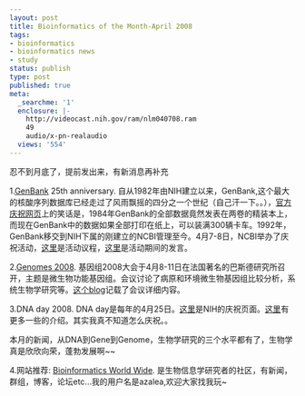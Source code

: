 ```yaml
---
layout: post
title: Bioinformatics of the Month-April 2008
tags:
- bioinformatics
- bioinformatics news
- study
status: publish
type: post
published: true
meta:
  _searchme: '1'
  enclosure: |-
    http://videocast.nih.gov/ram/nlm040708.ram
    49
    audio/x-pn-realaudio
  views: '554'
---
```

忍不到月底了，提前发出来，有新消息再补充

1.<a href="http://www.ncbi.nlm.nih.gov/Genbank/" target="_blank">GenBank</a> 25th anniversary. 自从1982年由NIH建立以来，GenBank,这个最大的核酸序列数据库已经走过了风雨飘摇的四分之一个世纪（自己汗一下。。），<a href="http://www.tech-res.com/GenBank25/" target="_blank">官方庆祝网页</a>上的笑话是，1984年GenBank的全部数据竟然发表在两卷的精装本上，而现在GenBank中的数据如果全部打印在纸上，可以装满300辆卡车。1992年，GenBank移交到NIH下属的刚建立的NCBI管理至今。4月7-8日，NCBI举办了庆祝活动，<a href="http://www.tech-res.com/GenBank25/agenda.html" target="_blank">这里</a>是活动议程，<a href="http://videocast.nih.gov/ram/nlm040708.ram" target="_blank">这里</a>是活动期间的发言。

2.<a href="http://www.pasteur.fr/infosci/conf/sb/genomes_2008" target="_blank">Genomes 2008</a>. 基因组2008大会于4月8-11日在法国著名的巴斯德研究所召开，主题是微生物功能基因组。会议讨论了病原和环境微生物基因组比较分析，系统生物学研究等。<a href="http://computationalbiologynews.blogspot.com/2008/04/conference-genomes-2008-9-th-april-s1.html" target="_blank">这个blog</a>记载了会议详细内容。

3.DNA day 2008. DNA day是每年的4月25日。<a href="http://www.genome.gov/20519692" target="_blank">这里</a>是NIH的庆祝页面。<a href="http://www.openhelix.com/blog/?p=304" target="_blank">这里</a>有更多一些的介绍。其实我真不知道怎么庆祝。。

本月的新闻，从DNA到Gene到Genome，生物学研究的三个水平都有了，生物学真是欣欣向荣，蓬勃发展啊~~

4.网站推荐: <a href="http://www.bioinformaticsworldwide.com/index.php" target="_blank">Bioinformatics World Wide</a>. 是生物信息学研究者的社区，有新闻，群组，博客，论坛etc...我的用户名是azalea,欢迎大家找我玩~

